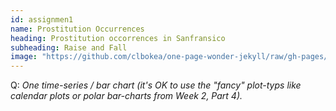 ```yaml
---
id: assignmen1
name: Prostitution Occurrences
heading: Prostitution occorrences in Sanfransico
subheading: Raise and Fall
image: "https://github.com/clbokea/one-page-wonder-jekyll/raw/gh-pages/area_chart.png"
---
```







Q: _One time-series / bar chart (it's OK to use the "fancy" plot-typs like calendar plots or polar bar-charts from Week 2, Part 4)._
